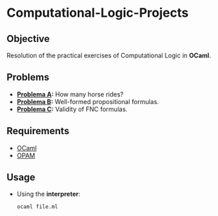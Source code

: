 # Computational-Logic-Projects

## Objective

Resolution of the practical exercises of Computational Logic in **OCaml**.


## Problems

* **[Problema A](/src/PbA/):** How many horse rides?
* **[Problema B](/src/PbB/):** Well-formed propositional formulas.
* **[Problema C](/src/PbC/):** Validity of FNC formulas.


## Requirements

* [OCaml](https://ocaml.org/)
* [OPAM](https://opam.ocaml.org/)
  

## Usage

* Using the **interpreter**:

    ```
    ocaml file.ml
    ```
